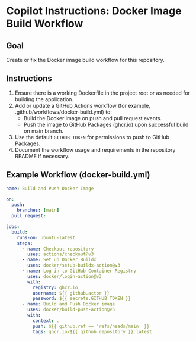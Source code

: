 # Copilot Instructions: Docker Image Build Workflow

## Goal
Create or fix the Docker image build workflow for this repository.

## Instructions
1. Ensure there is a working Dockerfile in the project root or as needed for building the application.
2. Add or update a GitHub Actions workflow (for example, .github/workflows/docker-build.yml) to:
    - Build the Docker image on push and pull request events.
    - Push the image to GitHub Packages (ghcr.io) upon successful build on main branch.
3. Use the default `GITHUB_TOKEN` for permissions to push to GitHub Packages.
4. Document the workflow usage and requirements in the repository README if necessary.

## Example Workflow (docker-build.yml)
```yaml
name: Build and Push Docker Image

on:
  push:
    branches: [main]
  pull_request:

jobs:
  build:
    runs-on: ubuntu-latest
    steps:
      - name: Checkout repository
        uses: actions/checkout@v3
      - name: Set up Docker Buildx
        uses: docker/setup-buildx-action@v3
      - name: Log in to GitHub Container Registry
        uses: docker/login-action@v3
        with:
          registry: ghcr.io
          username: ${{ github.actor }}
          password: ${{ secrets.GITHUB_TOKEN }}
      - name: Build and Push Docker image
        uses: docker/build-push-action@v5
        with:
          context: .
          push: ${{ github.ref == 'refs/heads/main' }}
          tags: ghcr.io/${{ github.repository }}:latest
```
